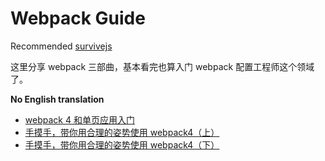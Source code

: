 # Webpack Guide

Recommended [survivejs](https://survivejs.com/webpack/foreword/)

这里分享 webpack 三部曲，基本看完也算入门 webpack 配置工程师这个领域了。

**No English translation**

* [webpack 4 和单页应用入门](https://github.com/wallstreetcn/webpack-and-spa-guide)
* [手摸手，带你用合理的姿势使用 webpack4（上）](https://juejin.im/post/5b56909a518825195f499806)
* [手摸手，带你用合理的姿势使用 webpack4（下）](https://juejin.im/post/5b5d6d6f6fb9a04fea58aabc)

